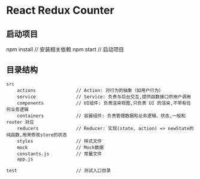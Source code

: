 # React Redux Counter

## 启动项目 ##

npm install 							// 安装相关依赖
npm start									// 启动项目

## 目录结构 ##

```
src
    actions               // Action: 对行为的抽象（如用户行为）
    service               // Service: 负责与后台交互,提供函数接口供用户调用
    components            // UI组件: 负责渲染视图,只负责 UI 的渲染,不带有任何业务逻辑
    containers            // 容器组件: 负责管理数据和业务逻辑、状态,一般和 router 对应
    reducers              // Reducer: 实现(state, action) => newState的纯函数,用来修改store的状态
    styles                // 样式文件
    mock                  // Mock数据
    constants.js          // 常量文件
    app.js

test                      // 测试入口目录
```
